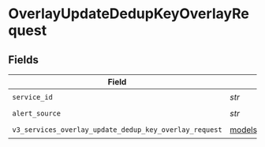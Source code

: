# OverlayUpdateDedupKeyOverlayRequest


## Fields

| Field                                                                                                              | Type                                                                                                               | Required                                                                                                           | Description                                                                                                        |
| ------------------------------------------------------------------------------------------------------------------ | ------------------------------------------------------------------------------------------------------------------ | ------------------------------------------------------------------------------------------------------------------ | ------------------------------------------------------------------------------------------------------------------ |
| `service_id`                                                                                                       | *str*                                                                                                              | :heavy_check_mark:                                                                                                 | N/A                                                                                                                |
| `alert_source`                                                                                                     | *str*                                                                                                              | :heavy_check_mark:                                                                                                 | N/A                                                                                                                |
| `v3_services_overlay_update_dedup_key_overlay_request`                                                             | [models.V3ServicesOverlayUpdateDedupKeyOverlayRequest](../models/v3servicesoverlayupdatededupkeyoverlayrequest.md) | :heavy_check_mark:                                                                                                 | N/A                                                                                                                |
